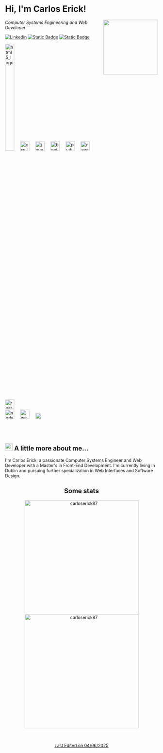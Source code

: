 # Hi, I'm Carlos Erick!



<img align='right' src="https://media.giphy.com/media/v1.Y2lkPTc5MGI3NjExdWx5NnU0MTYzZnMwcmtzYmtmaDdhOTNob2RlNXY1a3VvdnBuaHJ6YiZlcD12MV9pbnRlcm5hbF9naWZfYnlfaWQmY3Q9cw/5eLDrEaRGHegx2FeF2/giphy.gif"  width="180" height="180">
<p><em>Computer Systems Engineering and Web Developer</em></p>

[![Linkedin](https://img.shields.io/badge/-Carlos_Erick-blue?style=flat&logo=Linkedin&logoColor=white)](https://linkedin.com/in/carloserickdev)
[![Static Badge](https://img.shields.io/badge/Carlos_Erick-red?style=flat&logo=Gmail&logoColor=rgb(255%2C255%2C255)&color=red)](mailto:ing.carloserick87@gmail.com)
[![Static Badge](https://img.shields.io/badge/Carlos_Erick-black?style=flat&logoColor=rgb(255%2C255%2C255)&label=Web&labelColor=rgb(84%2C81%2C81)&color=black)](https://www.carloserickdev.com/)

<div align="left">
  <img src="https://cdn.jsdelivr.net/gh/devicons/devicon/icons/html5/html5-original.svg" height="30%" width="30" alt="html5_logo">
     <img width="12" />
  <img src="https://coywolf.com/wp-content/uploads/2024/11/purple-css-logo.webp" height="30" width="30" alt="css_logo"  />
     <img width="12" />
  <img src="https://cdn.jsdelivr.net/gh/devicons/devicon/icons/javascript/javascript-original.svg" height="30" width="30" alt="javascript_logo"  />
     <img width="12" />
  <img src="https://cdn.jsdelivr.net/gh/devicons/devicon@latest/icons/bootstrap/bootstrap-original.svg" height="30" width="30" alt="bootstrap_logo"  />
     <img width="12" />
  <img src="https://cdn.jsdelivr.net/gh/devicons/devicon/icons/python/python-original.svg" height="30" width="30" alt="python_logo"  />
     <img width="12" />
  <img src="https://cdn.jsdelivr.net/gh/devicons/devicon/icons/react/react-original.svg" height="30" width="30" alt="react_logo"  />
     <img width="12" />
  <img src="https://github.com/lecepin/rust-logo/raw/main/images/1659961579952.png" height="30" width="30" alt="rust_logo"  />
     <img width="12">
     <br>
  <img src="https://icongr.am/devicon/nodejs-original.svg?size=128&color=currentColor" height="30" width="30" alt="nodejs_logo"  />
     <img width="12" />
  <img src="https://icongr.am/devicon/webpack-original.svg?size=128&color=currentColor" height="30" width="30" alt="webpack_logo"  />
     <img width="12">
  <img src="https://upload.wikimedia.org/wikipedia/commons/thumb/3/33/Figma-logo.svg/800px-Figma-logo.svg.png"  height="19" width="19"  alt="figma_logo" />
</div>
          


<br><br>
## <img src="https://media2.giphy.com/media/QssGEmpkyEOhBCb7e1/giphy.gif?cid=ecf05e47a0n3gi1bfqntqmob8g9aid1oyj2wr3ds3mg700bl&rid=giphy.gif" width ="25"> A little more about me...
I'm Carlos Erick, a passionate Computer Systems Engineer and Web Developer with a Master's in Front-End Development. I'm currently living in Dublin and pursuing further specialization in Web Interfaces and Software Design.

<h2 align="center">Some stats</h2>
  <div align="center">

  <a href="https://github.com/carloserick87/">
  <img src="https://github-readme-stats.vercel.app/api?username=carloserick87&theme=dark&show_icons=true&hide_border=true&count_private=true"  width="375"   alt="carloserick87"/>
  <img src="https://github-readme-stats.vercel.app/api/top-langs/?username=carloserick87&theme=dark&show_icons=true&hide_border=true&layout=compact" width="375"   alt="carloserick87"/>

  <br><br>
   Last Edited on 04/06/2025

